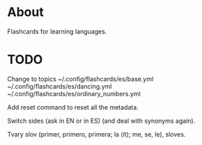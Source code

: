 # About

Flashcards for learning languages.

# TODO

Change to topics
~/.config/flashcards/es/base.yml
~/.config/flashcards/es/dancing.yml
~/.config/flashcards/es/ordinary_numbers.yml

Add reset command to reset all the metadata.

Switch sides (ask in EN or in ES) (and deal with synonyms again).

Tvary slov (primer, primero, primera; la (it); me, se, le), sloves.
